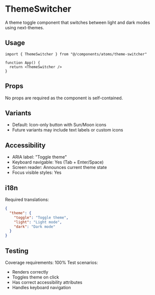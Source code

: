 
# ThemeSwitcher

A theme toggle component that switches between light and dark modes using next-themes.

## Usage
```tsx
import { ThemeSwitcher } from "@/components/atoms/theme-switcher"

function App() {
  return <ThemeSwitcher />
}
```

## Props
No props are required as the component is self-contained.

## Variants
- Default: Icon-only button with Sun/Moon icons
- Future variants may include text labels or custom icons

## Accessibility
- ARIA label: "Toggle theme"
- Keyboard navigable: Yes (Tab + Enter/Space)
- Screen reader: Announces current theme state
- Focus visible styles: Yes

## i18n
Required translations:
```json
{
  "theme": {
    "toggle": "Toggle theme",
    "light": "Light mode",
    "dark": "Dark mode"
  }
}
```

## Testing
Coverage requirements: 100%
Test scenarios:
- Renders correctly
- Toggles theme on click
- Has correct accessibility attributes
- Handles keyboard navigation
